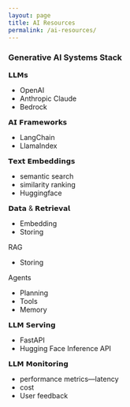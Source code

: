 ```yaml
---
layout: page
title: AI Resources
permalink: /ai-resources/
---
```


### Generative AI Systems Stack

𝗟𝗟𝗠𝘀
- OpenAI
- Anthropic Claude 
- Bedrock

𝗔𝗜 𝗙𝗿𝗮𝗺𝗲𝘄𝗼𝗿𝗸𝘀
- LangChain
- LlamaIndex

𝗧𝗲𝘅𝘁 𝗘𝗺𝗯𝗲𝗱𝗱𝗶𝗻𝗴𝘀
- semantic search
- similarity ranking
- Huggingface 

𝗗𝗮𝘁𝗮 & 𝗥𝗲𝘁𝗿𝗶𝗲𝘃𝗮𝗹  
- Embedding 
- Storing

RAG
- Storing

Agents
- Planning
- Tools
- Memory

𝗟𝗟𝗠 𝗦𝗲𝗿𝘃𝗶𝗻𝗴
- FastAPI 
- Hugging Face Inference API 

𝗟𝗟𝗠 𝗠𝗼𝗻𝗶𝘁𝗼𝗿𝗶𝗻𝗴
- performance metrics—latency
- cost
- User feedback  
